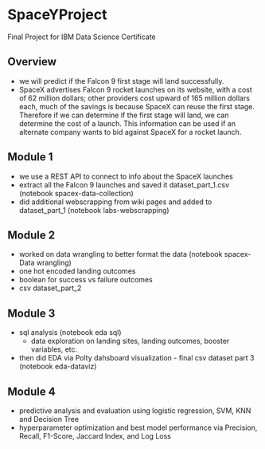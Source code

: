 # SpaceYProject
Final Project for IBM Data Science Certificate

## Overview
- we will predict if the Falcon 9 first stage will land successfully.
- SpaceX advertises Falcon 9 rocket launches on its website, with a cost of 62 million dollars; other providers cost upward of 165 million dollars each, much of the savings is because SpaceX can reuse the first stage. Therefore if we can determine if the first stage will land, we can determine the cost of a launch. This information can be used if an alternate company wants to bid against SpaceX for a rocket launch.

## Module 1
- we use a REST API to connect to info about the SpaceX launches
- extract all the Falcon 9 launches and saved it dataset_part_1.csv (notebook spacex-data-collection)
- did additional webscrapping from wiki pages and added to dataset_part_1 (notebook labs-webscrapping)

## Module 2
- worked on data wrangling to better format the data (notebook spacex-Data wrangling)
- one hot encoded landing outcomes
- boolean for success vs failure outcomes
- csv dataset_part_2

## Module 3
- sql analysis (notebook eda sql)
    -  data exploration on landing sites, landing outcomes, booster variables, etc.
- then did EDA via Polty dahsboard visualization - final csv dataset part 3 (notebook eda-dataviz)

## Module 4
- predictive analysis and evaluation using logistic regression, SVM, KNN and Decision Tree
- hyperparameter optimization and best model performance via Precision, Recall, F1-Score, Jaccard Index, and Log Loss